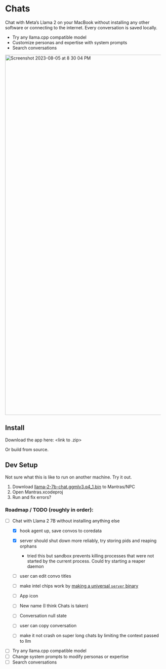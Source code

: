# Chats

Chat with Meta’s Llama 2 on your MacBook without installing any other software or connecting to the internet. Every conversation is saved locally.

- Try any llama.cpp compatible model
- Customize personas and expertise with system prompts
- Search conversations

<img width="1162" alt="Screenshot 2023-08-05 at 8 30 04 PM" src="https://github.com/npc-pet/Chats/assets/282016/d34d87e2-3c0d-4359-a68a-0872f7066601">


## Install

Download the app here: <link to .zip>

Or build from source.

## Dev Setup

Not sure what this is like to run on another machine. Try it out.

1. Download [llama-2-7b-chat.ggmlv3.q4_1.bin](https://huggingface.co/TheBloke/Llama-2-7B-Chat-GGML/tree/main) to Mantras/NPC
2. Open Mantras.xcodeproj
3. Run and fix errors?

### Roadmap / TODO (roughly in order):
- [ ] Chat with Llama 2 7B without installing anything else
  - [x] hook agent up, save convos to coredata
  - [x] server should shut down more reliably, try storing pids and reaping orphans
    - tried this but sandbox prevents killing processes that were not started by the current process. Could try starting a reaper daemon 
  - [ ] user can edit convo titles
  - [ ] make intel chips work by [making a universal `server` binary](https://developer.apple.com/documentation/apple-silicon/building-a-universal-macos-binary#Update-the-Architecture-List-of-Custom-Makefiles)
  - [ ] App icon
  - [ ] New name (I think Chats is taken)
  - [ ] Conversation null state
  - [ ] user can copy conversation
  - [ ] make it not crash on super long chats by limiting the context passed to llm
  

- [ ] Try any llama.cpp compatible model
- [ ] Change system prompts to modify personas or expertise
- [ ] Search conversations

